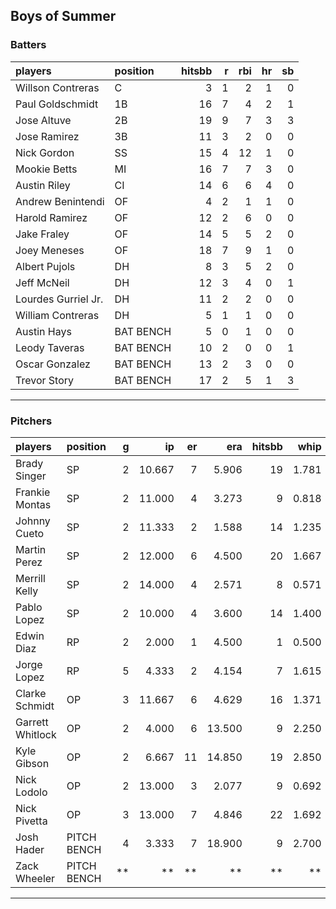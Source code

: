 ## Boys of Summer

### Batters

 
|players             |position  | hitsbb|  r| rbi| hr| sb| 
|:-------------------|:---------|------:|--:|---:|--:|--:| 
|Willson Contreras   |C         |      3|  1|   2|  1|  0| 
|Paul Goldschmidt    |1B        |     16|  7|   4|  2|  1| 
|Jose Altuve         |2B        |     19|  9|   7|  3|  3| 
|Jose Ramirez        |3B        |     11|  3|   2|  0|  0| 
|Nick Gordon         |SS        |     15|  4|  12|  1|  0| 
|Mookie Betts        |MI        |     16|  7|   7|  3|  0| 
|Austin Riley        |CI        |     14|  6|   6|  4|  0| 
|Andrew Benintendi   |OF        |      4|  2|   1|  1|  0| 
|Harold Ramirez      |OF        |     12|  2|   6|  0|  0| 
|Jake Fraley         |OF        |     14|  5|   5|  2|  0| 
|Joey Meneses        |OF        |     18|  7|   9|  1|  0| 
|Albert Pujols       |DH        |      8|  3|   5|  2|  0| 
|Jeff McNeil         |DH        |     12|  3|   4|  0|  1| 
|Lourdes Gurriel Jr. |DH        |     11|  2|   2|  0|  0| 
|William Contreras   |DH        |      5|  1|   1|  0|  0| 
|Austin Hays         |BAT BENCH |      5|  0|   1|  0|  0| 
|Leody Taveras       |BAT BENCH |     10|  2|   0|  0|  1| 
|Oscar Gonzalez      |BAT BENCH |     13|  2|   3|  0|  0| 
|Trevor Story        |BAT BENCH |     17|  2|   5|  1|  3| 


* * *

### Pitchers

 
|players          |position    |  g|     ip| er|    era| hitsbb|  whip| so|  w| sv| 
|:----------------|:-----------|--:|------:|--:|------:|------:|-----:|--:|--:|--:| 
|Brady Singer     |SP          |  2| 10.667|  7|  5.906|     19| 1.781|  5|  0|  0| 
|Frankie Montas   |SP          |  2| 11.000|  4|  3.273|      9| 0.818| 13|  1|  0| 
|Johnny Cueto     |SP          |  2| 11.333|  2|  1.588|     14| 1.235|  8|  1|  0| 
|Martin Perez     |SP          |  2| 12.000|  6|  4.500|     20| 1.667| 10|  0|  0| 
|Merrill Kelly    |SP          |  2| 14.000|  4|  2.571|      8| 0.571| 12|  1|  0| 
|Pablo Lopez      |SP          |  2| 10.000|  4|  3.600|     14| 1.400| 13|  0|  0| 
|Edwin Diaz       |RP          |  2|  2.000|  1|  4.500|      1| 0.500|  2|  0|  1| 
|Jorge Lopez      |RP          |  5|  4.333|  2|  4.154|      7| 1.615|  4|  0|  1| 
|Clarke Schmidt   |OP          |  3| 11.667|  6|  4.629|     16| 1.371| 11|  0|  0| 
|Garrett Whitlock |OP          |  2|  4.000|  6| 13.500|      9| 2.250|  6|  0|  0| 
|Kyle Gibson      |OP          |  2|  6.667| 11| 14.850|     19| 2.850|  4|  0|  0| 
|Nick Lodolo      |OP          |  2| 13.000|  3|  2.077|      9| 0.692| 14|  0|  0| 
|Nick Pivetta     |OP          |  3| 13.000|  7|  4.846|     22| 1.692|  9|  0|  0| 
|Josh Hader       |PITCH BENCH |  4|  3.333|  7| 18.900|      9| 2.700|  2|  0|  2| 
|Zack Wheeler     |PITCH BENCH | **|     **| **|     **|     **|    **| **| **| **| 


* * *


